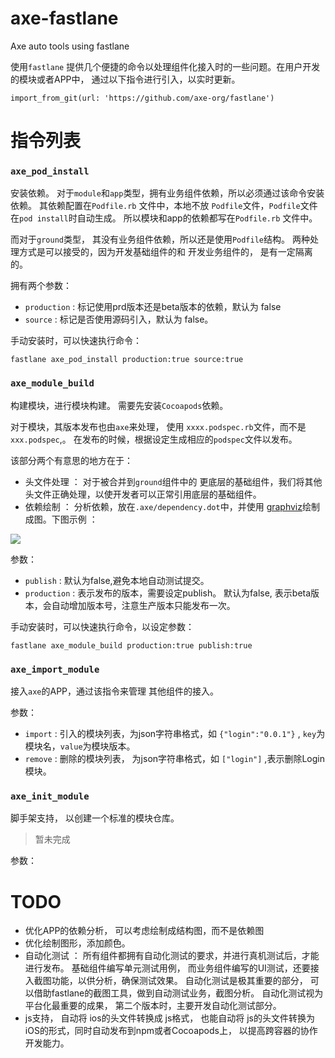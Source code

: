 # axe-fastlane

Axe auto tools using fastlane

使用`fastlane` 提供几个便捷的命令以处理组件化接入时的一些问题。在用户开发的模块或者APP中， 通过以下指令进行引入，以实时更新。

	import_from_git(url: 'https://github.com/axe-org/fastlane')

# 指令列表 

### `axe_pod_install`

安装依赖。 对于`module`和`app`类型，拥有业务组件依赖，所以必须通过该命令安装依赖。 其依赖配置在`Podfile.rb` 文件中，本地不放 `Podfile`文件，`Podfile`文件在`pod install`时自动生成。 所以模块和app的依赖都写在`Podfile.rb` 文件中。

而对于`ground`类型， 其没有业务组件依赖，所以还是使用`Podfile`结构。 两种处理方式是可以接受的，因为开发基础组件的和 开发业务组件的， 是有一定隔离的。

拥有两个参数：

* `production` : 标记使用prd版本还是beta版本的依赖，默认为 false
* `source` : 标记是否使用源码引入，默认为 false。

手动安装时，可以快速执行命令： 

	fastlane axe_pod_install production:true source:true

### `axe_module_build`

构建模块，进行模块构建。 需要先安装`Cocoapods`依赖。

对于模块，其版本发布也由`axe`来处理， 使用 `xxxx.podspec.rb`文件，而不是`xxx.podspec`,。 在发布的时候，根据设定生成相应的`podspec`文件以发布。

该部分两个有意思的地方在于：

* 头文件处理 ： 对于被合并到`ground`组件中的 更底层的基础组件，我们将其他头文件正确处理，以使开发者可以正常引用底层的基础组件。
* 依赖绘制 ： 分析依赖，放在`.axe/dependency.dot`中，并使用 [graphviz](http://www.graphviz.org)绘制成图。下图示例 ：

![](http://resource.luoxianming.cn/jOtC94LJ7y2GlzLjZzHnS.svg)

参数：

* `publish` : 默认为false,避免本地自动测试提交。
* `production` : 表示发布的版本，需要设定publish。 默认为false, 表示beta版本，会自动增加版本号，注意生产版本只能发布一次。

手动安装时，可以快速执行命令，以设定参数： 

	fastlane axe_module_build production:true publish:true

### `axe_import_module`

接入`axe`的APP，通过该指令来管理 其他组件的接入。

参数：

* `import` : 引入的模块列表，为json字符串格式，如 `{"login":"0.0.1"}` , `key`为模块名，`value`为模块版本。
* `remove` : 删除的模块列表， 为json字符串格式，如 `["login"]` ,表示删除Login模块。

### `axe_init_module`

脚手架支持， 以创建一个标准的模块仓库。

> 暂未完成

参数：


# TODO

* 优化APP的依赖分析， 可以考虑绘制成结构图，而不是依赖图
* 优化绘制图形，添加颜色。
*  自动化测试 ：  所有组件都拥有自动化测试的要求，并进行真机测试后，才能进行发布。  基础组件编写单元测试用例， 而业务组件编写的UI测试，还要接入截图功能，以供分析，确保测试效果。 自动化测试是极其重要的部分， 可以借助fastlane的截图工具，做到自动测试业务，截图分析。 自动化测试视为平台化最重要的成果， 第二个版本时，主要开发自动化测试部分。
* js支持， 自动将 ios的头文件转换成 js格式， 也能自动将 js的头文件转换为iOS的形式，同时自动发布到npm或者Cocoapods上， 以提高跨容器的协作开发能力。